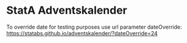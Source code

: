 # StatA Adventskalender

To override date for testing purposes use url parameter dateOverride: https://statabs.github.io/adventskalender/?dateOverride=24

